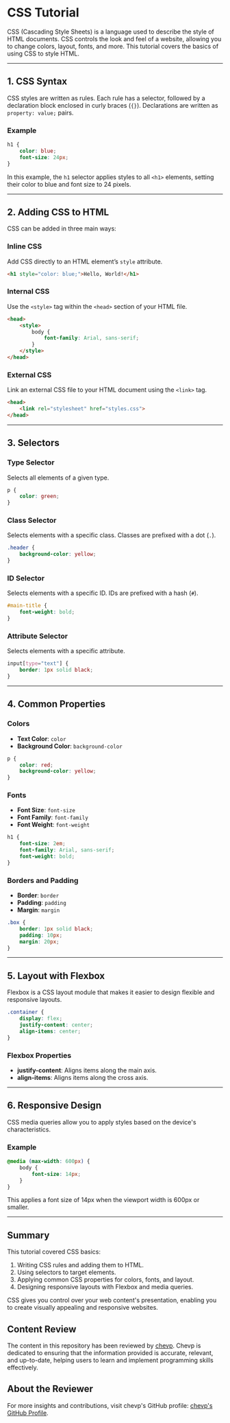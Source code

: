 
# CSS Tutorial

CSS (Cascading Style Sheets) is a language used to describe the style of HTML documents. CSS controls the look and feel of a website, allowing you to change colors, layout, fonts, and more. This tutorial covers the basics of using CSS to style HTML.

---

## 1. CSS Syntax

CSS styles are written as rules. Each rule has a selector, followed by a declaration block enclosed in curly braces (`{}`). Declarations are written as `property: value;` pairs.

### Example

```css
h1 {
    color: blue;
    font-size: 24px;
}
```

In this example, the `h1` selector applies styles to all `<h1>` elements, setting their color to blue and font size to 24 pixels.

---

## 2. Adding CSS to HTML

CSS can be added in three main ways:

### Inline CSS

Add CSS directly to an HTML element’s `style` attribute.

```html
<h1 style="color: blue;">Hello, World!</h1>
```

### Internal CSS

Use the `<style>` tag within the `<head>` section of your HTML file.

```html
<head>
    <style>
        body {
            font-family: Arial, sans-serif;
        }
    </style>
</head>
```

### External CSS

Link an external CSS file to your HTML document using the `<link>` tag.

```html
<head>
    <link rel="stylesheet" href="styles.css">
</head>
```

---

## 3. Selectors

### Type Selector

Selects all elements of a given type.

```css
p {
    color: green;
}
```

### Class Selector

Selects elements with a specific class. Classes are prefixed with a dot (`.`).

```css
.header {
    background-color: yellow;
}
```

### ID Selector

Selects elements with a specific ID. IDs are prefixed with a hash (`#`).

```css
#main-title {
    font-weight: bold;
}
```

### Attribute Selector

Selects elements with a specific attribute.

```css
input[type="text"] {
    border: 1px solid black;
}
```

---

## 4. Common Properties

### Colors

- **Text Color**: `color`
- **Background Color**: `background-color`

```css
p {
    color: red;
    background-color: yellow;
}
```

### Fonts

- **Font Size**: `font-size`
- **Font Family**: `font-family`
- **Font Weight**: `font-weight`

```css
h1 {
    font-size: 2em;
    font-family: Arial, sans-serif;
    font-weight: bold;
}
```

### Borders and Padding

- **Border**: `border`
- **Padding**: `padding`
- **Margin**: `margin`

```css
.box {
    border: 1px solid black;
    padding: 10px;
    margin: 20px;
}
```

---

## 5. Layout with Flexbox

Flexbox is a CSS layout module that makes it easier to design flexible and responsive layouts.

```css
.container {
    display: flex;
    justify-content: center;
    align-items: center;
}
```

### Flexbox Properties

- **justify-content**: Aligns items along the main axis.
- **align-items**: Aligns items along the cross axis.

---

## 6. Responsive Design

CSS media queries allow you to apply styles based on the device's characteristics.

### Example

```css
@media (max-width: 600px) {
    body {
        font-size: 14px;
    }
}
```

This applies a font size of 14px when the viewport width is 600px or smaller.

---

## Summary

This tutorial covered CSS basics:

1. Writing CSS rules and adding them to HTML.
2. Using selectors to target elements.
3. Applying common CSS properties for colors, fonts, and layout.
4. Designing responsive layouts with Flexbox and media queries.

CSS gives you control over your web content's presentation, enabling you to create visually appealing and responsive websites.

## Content Review

The content in this repository has been reviewed by [chevp](https://github.com/chevp). Chevp is dedicated to ensuring that the information provided is accurate, relevant, and up-to-date, helping users to learn and implement programming skills effectively.

## About the Reviewer

For more insights and contributions, visit chevp's GitHub profile: [chevp's GitHub Profile](https://github.com/chevp).
